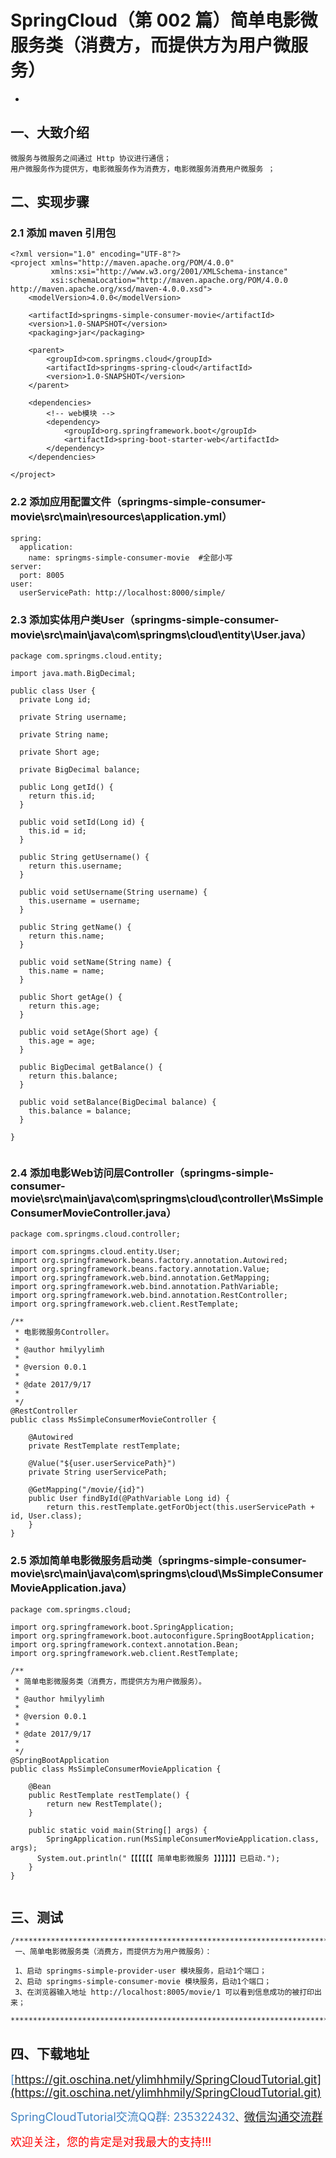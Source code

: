 # SpringCloud（第 002 篇）简单电影微服务类（消费方，而提供方为用户微服务）
-

## 一、大致介绍

``` 
微服务与微服务之间通过 Http 协议进行通信；
用户微服务作为提供方，电影微服务作为消费方，电影微服务消费用户微服务 ；
```

## 二、实现步骤

### 2.1 添加 maven 引用包
``` 
<?xml version="1.0" encoding="UTF-8"?>
<project xmlns="http://maven.apache.org/POM/4.0.0"
         xmlns:xsi="http://www.w3.org/2001/XMLSchema-instance"
         xsi:schemaLocation="http://maven.apache.org/POM/4.0.0 http://maven.apache.org/xsd/maven-4.0.0.xsd">
    <modelVersion>4.0.0</modelVersion>

	<artifactId>springms-simple-consumer-movie</artifactId>
    <version>1.0-SNAPSHOT</version>
    <packaging>jar</packaging>
	
    <parent>
		<groupId>com.springms.cloud</groupId>
		<artifactId>springms-spring-cloud</artifactId>
        <version>1.0-SNAPSHOT</version>
    </parent>
	
	<dependencies>
        <!-- web模块 -->
        <dependency>
            <groupId>org.springframework.boot</groupId>
            <artifactId>spring-boot-starter-web</artifactId>
        </dependency>
    </dependencies>

</project>

```


### 2.2 添加应用配置文件（springms-simple-consumer-movie\src\main\resources\application.yml）
``` 
spring:
  application:
    name: springms-simple-consumer-movie  #全部小写
server:
  port: 8005
user: 
  userServicePath: http://localhost:8000/simple/

```

### 2.3 添加实体用户类User（springms-simple-consumer-movie\src\main\java\com\springms\cloud\entity\User.java）
``` 
package com.springms.cloud.entity;

import java.math.BigDecimal;

public class User {
  private Long id;

  private String username;

  private String name;

  private Short age;

  private BigDecimal balance;

  public Long getId() {
    return this.id;
  }

  public void setId(Long id) {
    this.id = id;
  }

  public String getUsername() {
    return this.username;
  }

  public void setUsername(String username) {
    this.username = username;
  }

  public String getName() {
    return this.name;
  }

  public void setName(String name) {
    this.name = name;
  }

  public Short getAge() {
    return this.age;
  }

  public void setAge(Short age) {
    this.age = age;
  }

  public BigDecimal getBalance() {
    return this.balance;
  }

  public void setBalance(BigDecimal balance) {
    this.balance = balance;
  }

}


```

### 2.4 添加电影Web访问层Controller（springms-simple-consumer-movie\src\main\java\com\springms\cloud\controller\MsSimpleConsumerMovieController.java）
``` 
package com.springms.cloud.controller;

import com.springms.cloud.entity.User;
import org.springframework.beans.factory.annotation.Autowired;
import org.springframework.beans.factory.annotation.Value;
import org.springframework.web.bind.annotation.GetMapping;
import org.springframework.web.bind.annotation.PathVariable;
import org.springframework.web.bind.annotation.RestController;
import org.springframework.web.client.RestTemplate;

/**
 * 电影微服务Controller。
 *
 * @author hmilyylimh
 *
 * @version 0.0.1
 *
 * @date 2017/9/17
 *
 */
@RestController
public class MsSimpleConsumerMovieController {

    @Autowired
    private RestTemplate restTemplate;

    @Value("${user.userServicePath}")
    private String userServicePath;

    @GetMapping("/movie/{id}")
    public User findById(@PathVariable Long id) {
        return this.restTemplate.getForObject(this.userServicePath + id, User.class);
    }
}

```


### 2.5 添加简单电影微服务启动类（springms-simple-consumer-movie\src\main\java\com\springms\cloud\MsSimpleConsumerMovieApplication.java）
``` 
package com.springms.cloud;

import org.springframework.boot.SpringApplication;
import org.springframework.boot.autoconfigure.SpringBootApplication;
import org.springframework.context.annotation.Bean;
import org.springframework.web.client.RestTemplate;

/**
 * 简单电影微服务类（消费方，而提供方为用户微服务）。
 *
 * @author hmilyylimh
 *
 * @version 0.0.1
 *
 * @date 2017/9/17
 *
 */
@SpringBootApplication
public class MsSimpleConsumerMovieApplication {

    @Bean
    public RestTemplate restTemplate() {
        return new RestTemplate();
    }

    public static void main(String[] args) {
        SpringApplication.run(MsSimpleConsumerMovieApplication.class, args);
      System.out.println("【【【【【【 简单电影微服务 】】】】】】已启动.");
    }
}


```



## 三、测试

``` 
/****************************************************************************************
 一、简单电影微服务类（消费方，而提供方为用户微服务）：

 1、启动 springms-simple-provider-user 模块服务，启动1个端口；
 2、启动 springms-simple-consumer-movie 模块服务，启动1个端口；
 3、在浏览器输入地址 http://localhost:8005/movie/1 可以看到信息成功的被打印出来；
 ****************************************************************************************/
```




## 四、下载地址

<font color=#4183C4 size=4>[https://git.oschina.net/ylimhhmily/SpringCloudTutorial.git](https://git.oschina.net/ylimhhmily/SpringCloudTutorial.git)</font>

<font color=#4183C4 size=4>SpringCloudTutorial交流QQ群: 235322432</font>、<font color=#4183C4 size=4>[微信沟通交流群](https://gitee.com/ylimhhmily/SpringCloudTutorial/blob/master/doc/qrcode/SpringCloudWeixinQrcode.png)</font>

<font color=red size=4>欢迎关注，您的肯定是对我最大的支持!!!</font>





























